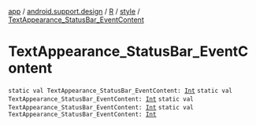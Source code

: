 [app](../../../index.md) / [android.support.design](../../index.md) / [R](../index.md) / [style](index.md) / [TextAppearance_StatusBar_EventContent](.)

# TextAppearance_StatusBar_EventContent

`static val TextAppearance_StatusBar_EventContent: `[`Int`](https://kotlinlang.org/api/latest/jvm/stdlib/kotlin/-int/index.html)
`static val TextAppearance_StatusBar_EventContent: `[`Int`](https://kotlinlang.org/api/latest/jvm/stdlib/kotlin/-int/index.html)
`static val TextAppearance_StatusBar_EventContent: `[`Int`](https://kotlinlang.org/api/latest/jvm/stdlib/kotlin/-int/index.html)
`static val TextAppearance_StatusBar_EventContent: `[`Int`](https://kotlinlang.org/api/latest/jvm/stdlib/kotlin/-int/index.html)